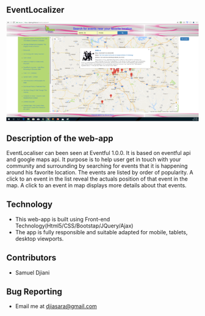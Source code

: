 EventLocalizer
---------------

![Picture](eventloc_screenshot.png)

Description of the web-app
---------------------------
EventLocaliser can been seen at Eventful 1.0.0. It is based on eventful api and google maps api. It purpose is to help user get in touch with your community and surrounding by searching for events that it is happening around his favorite location. The events are listed by order of popularity. A click to an event in the list reveal the actuals position of that event in the map. A click to an event in map displays more details about that events.

Technology
-----------
- This web-app is built using Front-end Technology(Html5/CSS/Bootstap/JQuery/Ajax)
- The app is fully responsible and suitable adapted for mobile, tablets, desktop viewports.



Contributors
------------
 - Samuel Djiani 


Bug Reporting
-------------
- Email  me at <djiasara@gmail.com> 